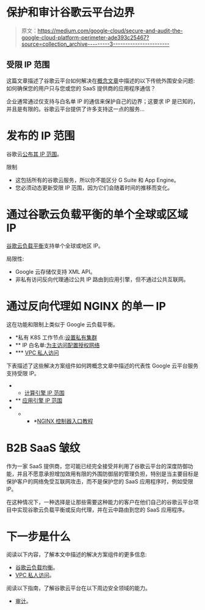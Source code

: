 # 保护和审计谷歌云平台边界

> 原文：<https://medium.com/google-cloud/secure-and-audit-the-google-cloud-platform-perimeter-ade393c25467?source=collection_archive---------3----------------------->

## 受限 IP 范围

这篇文章描述了谷歌云平台如何解决在[概念文章](/@fargyle/secure-and-audit-the-google-cloud-platform-perimeter-685466c62d0f)中描述的以下传统外围安全问题:如何确保您的用户只与您或您的 SaaS 提供商的应用程序通信？

企业通常通过仅支持与白名单 IP 的通信来保护自己的边界；这要求 IP 是已知的，并且是有限的。谷歌云平台提供了许多支持这一点的服务…

# 发布的 IP 范围

谷歌云[公布其 IP 范围](https://cloud.google.com/compute/docs/faq#where_can_i_find_product_name_short_ip_ranges)。

限制

*   这包括所有的谷歌云服务，所以你不能区分 G Suite 和 App Engine。
*   您必须动态更新受限 IP 范围，因为它们会随着时间的推移而变化。

# 通过谷歌云负载平衡的单个全球或区域 IP

[谷歌云负载平衡](https://cloud.google.com/load-balancing/docs/load-balancing-overview)支持单个全球或地区 IP。

局限性:

*   Google 云存储仅支持 XML API。
*   非私有访问反向代理通过公共 IP 路由到应用引擎，但不通过公共互联网。

# 通过反向代理如 NGINX 的单一 IP

这在功能和限制上类似于 Google 云负载平衡。

*   *私有 K8S 工作节点:[设置私有集群](https://cloud.google.com/kubernetes-engine/docs/how-to/private-clusters)
*   ** IP 白名单:[为主访问配置授权网络](https://cloud.google.com/kubernetes-engine/docs/how-to/authorized-networks)
*   *** [VPC 私人访问](https://cloud.google.com/vpc/docs/configure-private-google-access)

下表描述了这些解决方案组件如何跨概念文章中描述的代表性 Google 云平台服务支持受限 IP。

*   * [计算引擎 IP 范围](https://cloud.google.com/compute/docs/faq#where_can_i_find_product_name_short_ip_ranges)
*   ** [应用引擎 IP 范围](https://cloud.google.com/appengine/kb/)
*   * * *[NGINX 控制器入口教程](https://cloud.google.com/community/tutorials/nginx-ingress-gke)

# B2B SaaS 皱纹

作为一家 SaaS 提供商，您可能已经完全接受并利用了谷歌云平台的深度防御功能，并且不愿意承担增加效用有限的外围防御层的管理负担，特别是当主要目标是保护客户的网络免受互联网攻击，而不是保护您的 SaaS 应用程序时，例如受限 IP。

在这种情况下，一种选择是让那些需要这种能力的客户在他们自己的谷歌云平台项目中实现谷歌云负载平衡或反向代理，并在云中路由到您的 SaaS 应用程序。

# 下一步是什么

阅读以下内容，了解本文中描述的解决方案组件的更多信息:

*   [谷歌云负载均衡](https://cloud.google.com/load-balancing/docs/load-balancing-overview)。
*   [VPC 私人访问](https://cloud.google.com/vpc/docs/configure-private-google-access)。

阅读以下指南，了解谷歌云平台在以下周边安全领域的能力。

*   [审计](/@fargyle/secure-and-audit-the-google-cloud-platform-perimeter-a3c33f451a82)。